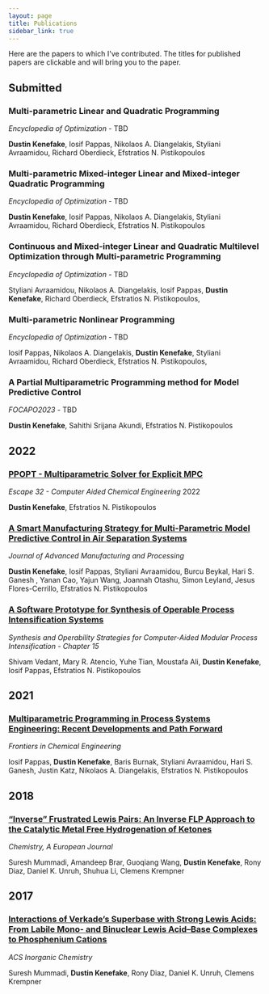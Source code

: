 ```yaml
---
layout: page
title: Publications
sidebar_link: true
---
```


Here are the papers to which I've contributed. The titles for published papers are clickable and will bring you to the paper.

## Submitted

### Multi-parametric Linear and Quadratic Programming

*Encyclopedia of Optimization* - TBD

**Dustin Kenefake**, Iosif Pappas, Nikolaos A. Diangelakis, Styliani Avraamidou, Richard Oberdieck, Efstratios N. Pistikopoulos

### Multi-parametric Mixed-integer Linear and Mixed-integer Quadratic Programming

*Encyclopedia of Optimization* - TBD

**Dustin Kenefake**, Iosif Pappas, Nikolaos A. Diangelakis, Styliani Avraamidou, Richard Oberdieck, Efstratios N. Pistikopoulos

### Continuous and Mixed-integer Linear and Quadratic Multilevel Optimization through Multi-parametric Programming

*Encyclopedia of Optimization* - TBD

Styliani Avraamidou,  Nikolaos A. Diangelakis, Iosif Pappas, **Dustin Kenefake**, Richard Oberdieck, Efstratios N. Pistikopoulos,   

### Multi-parametric Nonlinear Programming

*Encyclopedia of Optimization* - TBD

Iosif Pappas,  Nikolaos A. Diangelakis, **Dustin Kenefake**, Styliani Avraamidou, Richard Oberdieck, Efstratios N. Pistikopoulos,   

### A Partial Multiparametric Programming method for Model Predictive Control

*FOCAPO2023* - TBD

**Dustin Kenefake**, Sahithi Srijana Akundi, Efstratios N. Pistikopoulos

## 2022

### [PPOPT - Multiparametric Solver for Explicit MPC](https://www.sciencedirect.com/science/article/abs/pii/B9780323958790502137?via%3Dihub)

*Escape 32 - Computer Aided Chemical Engineering* 2022

**Dustin Kenefake**, Efstratios N. Pistikopoulos


### [A Smart Manufacturing Strategy for Multi-Parametric Model Predictive Control in Air Separation Systems](https://aiche.onlinelibrary.wiley.com/doi/abs/10.1002/amp2.10120)

*Journal of Advanced Manufacturing and Processing*

**Dustin Kenefake**, Iosif Pappas, Styliani Avraamidou, Burcu Beykal, Hari S. Ganesh , Yanan Cao, Yajun Wang, Joannah Otashu, Simon Leyland, Jesus Flores-Cerrillo, Efstratios N. Pistikopoulos

### [A Software Prototype for Synthesis of Operable Process Intensification Systems](https://www.elsevier.com/books/synthesis-and-operability-strategies-for-computer-aided-modular-process-intensification/n-pistikopoulos/978-0-323-85587-7)
*Synthesis and Operability Strategies for Computer-Aided Modular Process Intensification - Chapter 15*

Shivam Vedant, Mary R. Atencio, Yuhe Tian, Moustafa Ali, **Dustin Kenefake**, Iosif Pappas, Efstratios N. Pistikopoulos


## 2021

### [Multiparametric Programming in Process Systems Engineering: Recent Developments and Path Forward](https://doi.org/10.3389/fceng.2020.620168) 

*Frontiers in Chemical Engineering*

Iosif Pappas, **Dustin Kenefake**, Baris Burnak, Styliani Avraamidou, Hari S. Ganesh, Justin Katz, Nikolaos A. Diangelakis, Efstratios N. Pistikopoulos


## 2018
### [“Inverse” Frustrated Lewis Pairs: An Inverse FLP Approach to the Catalytic Metal Free Hydrogenation of Ketones](https://doi.org/10.1002/chem.201804370)

*Chemistry, A European Journal*

Suresh Mummadi, Amandeep Brar, Guoqiang Wang, **Dustin Kenefake**, Rony Diaz, Daniel K. Unruh, Shuhua Li, Clemens Krempner

## 2017
### [Interactions of Verkade’s Superbase with Strong Lewis Acids: From Labile Mono- and Binuclear Lewis Acid–Base Complexes to Phosphenium Cations](https://doi.org/10.1021/acs.inorgchem.7b01719)

*ACS Inorganic Chemistry*

Suresh Mummadi, **Dustin Kenefake**, Rony Diaz, Daniel K. Unruh, Clemens Krempner
